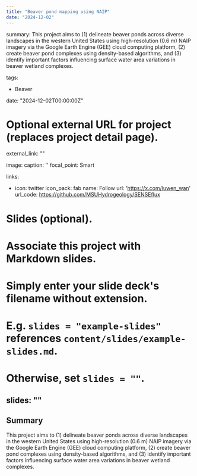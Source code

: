 ```yaml
---
title: "Beaver pond mapping using NAIP"
date: "2024-12-02"
---
```

summary: This project aims to (1) delineate beaver ponds across diverse landscapes in the western United States using high-resolution (0.6 m) NAIP imagery via the Google Earth Engine (GEE) cloud computing platform, (2) create beaver pond complexes using density-based algorithms, and (3) identify important factors influencing surface water area variations in beaver wetland complexes. 

tags:
- Beaver

date: "2024-12-02T00:00:00Z"

# Optional external URL for project (replaces project detail page).
external_link: ""

image:
  caption: ''
  focal_point: Smart

links:
- icon: twitter
  icon_pack: fab
  name: Follow
  url: 'https://x.com/luwen_wan'
url_code: https://github.com/MSUHydrogeology/SENSEflux


# Slides (optional).
#   Associate this project with Markdown slides.
#   Simply enter your slide deck's filename without extension.
#   E.g. `slides = "example-slides"` references `content/slides/example-slides.md`.
#   Otherwise, set `slides = ""`.
slides: ""
---

## Summary
This project aims to (1) delineate beaver ponds across diverse landscapes in the western United States using high-resolution (0.6 m) NAIP imagery via the Google Earth Engine (GEE) cloud computing platform, (2) create beaver pond complexes using density-based algorithms, and (3) identify important factors influencing surface water area variations in beaver wetland complexes. 


